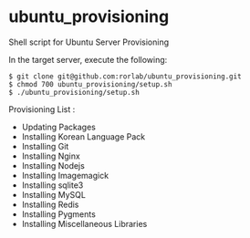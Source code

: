 # ubuntu_provisioning
Shell script for Ubuntu Server Provisioning

In the target server, execute the following:

```
$ git clone git@github.com:rorlab/ubuntu_provisioning.git
$ chmod 700 ubuntu_provisioning/setup.sh
$ ./ubuntu_provisioning/setup.sh
```

Provisioning List :

* Updating Packages
* Installing Korean Language Pack
* Installing Git
* Installing Nginx
* Installing Nodejs
* Installing Imagemagick
* Installing sqlite3
* Installing MySQL
* Installing Redis
* Installing Pygments
* Installing Miscellaneous Libraries
